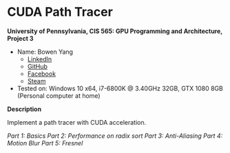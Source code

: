 CUDA Path Tracer
================

**University of Pennsylvania, CIS 565: GPU Programming and Architecture, Project 3**

* Name: Bowen Yang
  * [LinkedIn](https://www.linkedin.com/in/%E5%8D%9A%E6%96%87-%E6%9D%A8-83bba6148)
  * [GitHub](https://github.com/Grillnov)
  * [Facebook](https://www.facebook.com/yang.bowen.7399)
  * [Steam](https://steamcommunity.com/id/grillnov)
* Tested on: Windows 10 x64, i7-6800K @ 3.40GHz 32GB, GTX 1080 8GB (Personal computer at home)

**Description**

Implement a path tracer with CUDA acceleration.

*Part 1: Basics*
*Part 2: Performance on radix sort*
*Part 3: Anti-Aliasing*
*Part 4: Motion Blur*
*Part 5: Fresnel*
